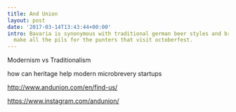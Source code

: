 ```yaml
---
title: And Union
layout: post
date: '2017-03-14T13:43:44+00:00'
intro: Bavaria is synonymous with traditional german beer styles and breweries that
  make all the pils for the punters that visit octoberfest.
---
```

Modernism vs Traditionalism

how can heritage help modern microbrevery startups

http://www.andunion.com/en/find-us/  

https://www.instagram.com/andunion/